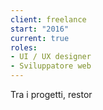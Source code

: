 ```yaml
---
client: freelance
start: "2016"
current: true
roles:
- UI / UX designer
- Sviluppatore web
---
```


Tra i progetti, restor